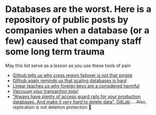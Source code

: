 # Databases are the worst. Here is a repository of public posts by companies when a database (or a few) caused that company staff some long term trauma

May this list serve as a lesson as you use these tools of pain

* [Github tells us why cross region failover is not that simple](https://github.blog/2018-10-30-oct21-post-incident-analysis/)
* [GIthub again reminds us that scaling databases is hard](https://github.blog/2023-05-16-addressing-githubs-recent-availability-issues/)
* [Linear teaches us why foreign keys are a considered harmful](https://linear.app/blog/linear-incident-on-jan-24th-2024)
* [Vaccuum your transaction logs!](https://mailchimp.com/what-we-learned-from-the-recent-mandrill-outage/)
* ["Always have plenty of access guard rails for your production databases. And make it _very hard_ to delete data", GitLab](https://about.gitlab.com/blog/2017/02/10/postmortem-of-database-outage-of-january-31/).....Also, replication is not deletion protection 🫠
